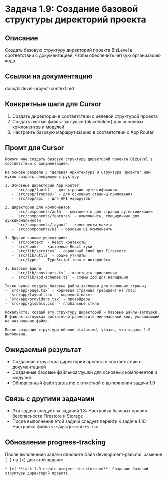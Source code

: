 # Задача 1.9: Создание базовой структуры директорий проекта

## Описание
Создать базовую структуру директорий проекта BizLevel в соответствии с документацией, чтобы обеспечить четкую организацию кода.

## Ссылки на документацию
docs/bizlevel-project-context.md


## Конкретные шаги для Cursor
1. Создать директории в соответствии с целевой структурой проекта
2. Создать пустые файлы-заглушки (placeholder) для основных компонентов и модулей
3. Настроить базовую маршрутизацию в соответствии с App Router

## Промт для Cursor
```
Помоги мне создать базовую структуру директорий проекта BizLevel в соответствии с документацией.

На основе раздела 3 "Целевая Архитектура и Структура Проекта" нам нужно создать следующую структуру:

1. Основные директории App Router:
   - `src/app/(auth)` - для страниц аутентификации
   - `src/app/(routes)` - для основных страниц приложения
   - `src/app/api` - для API маршрутов
   
2. Директории для компонентов:
   - `src/components/auth` - компоненты для страниц аутентификации
   - `src/components/features` - компоненты, специфичные для функциональности
   - `src/components/layout` - компоненты макета
   - `src/components/ui` - базовые UI компоненты
   
3. Другие важные директории:
   - `src/context` - React контексты
   - `src/hooks` - кастомные React хуки
   - `src/lib/services` - сервисный слой для Firestore
   - `src/lib/utils` - общие утилиты
   - `src/types` - TypeScript типы и интерфейсы
   
4. Базовые файлы:
   - `src/lib/constants.ts` - константы приложения
   - `src/lib/zod-schemas.ts` - схемы Zod для валидации

Также нужно создать базовые файлы-заглушки для основных страниц:
- `src/app/page.tsx` - корневая страница (редирект на /map)
- `src/app/layout.tsx` - корневой макет
- `src/app/providers.tsx` - провайдеры
- `src/app/globals.css` - глобальные стили

Пожалуйста, создай эту структуру директорий и базовые файлы-заглушки. В файлах-заглушках достаточно разместить минимальный код, указывающий на назначение файла.

После создания структуры обнови status.md, указав, что задача 1.9 выполнена.
```

## Ожидаемый результат
- Созданная структура директорий проекта в соответствии с документацией
- Созданные базовые файлы-заглушки для основных компонентов и модулей
- Обновленный файл status.md с отметкой о выполнении задачи 1.9

## Связь с другими задачами
- Эта задача следует за задачей 1.8: Настройка базовых правил безопасности Firestore и Storage
- После выполнения этой задачи следует перейти к задаче 1.10: Настройка файла `src/app/providers.tsx`

## Обновление progress-tracking
После выполнения задачи обновите файл development-plan.md, заменив `[ ]` на `[x]` для этой задачи:
```
* [x] **task-1.9-create-project-structure.md**: Создание базовой структуры директорий проекта
```
